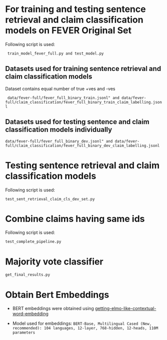 # For training and testing sentence retrieval and claim classification models on FEVER Original Set

Following script is used:

``` train_model_fever_full.py and test_model.py``` 

## Datasets used for training sentence retrieval and claim classification models

Dataset contains equal number of true +ves and -ves

``` data/fever-full/fever_full_binary_train.jsonl" and data/fever-full/claim_classification/fever_full_binary_train_claim_labelling.jsonl``` 


## Datasets used for testing sentence and claim classification models individually

```
data/fever-full/fever_full_binary_dev.jsonl" and data/fever-full/claim_classification/fever_full_binary_dev_claim_labelling.jsonl
```

# Testing sentence retrieval and claim classification models

Following script is used:
```
test_sent_retrieval_claim_cls_dev_set.py
```

# Combine claims having same ids

Following script is used:

```
test_complete_pipeline.py
```

# Majority vote classifier

```
get_final_results.py
```

# Obtain Bert Embeddings

* BERT embeddings were obtained using [getting-elmo-like-contextual-word-embedding](https://github.com/hanxiao/bert-as-service#getting-elmo-like-contextual-word-embedding)

* Model used for embeddings: ```BERT-Base, Multilingual Cased (New, recommended): 104 languages, 12-layer, 768-hidden, 12-heads, 110M parameters```
